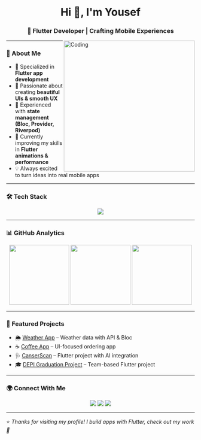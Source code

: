 <h1 align="center">Hi 👋, I'm Yousef</h1>
<h3 align="center">💙 Flutter Developer | Crafting Mobile Experiences</h3>

<img align="right" alt="Coding" width="350" src="https://media.giphy.com/media/qgQUggAC3Pfv687qPC/giphy.gif" />

---

### 🚀 About Me
- 📱 Specialized in **Flutter app development**  
- 🎨 Passionate about creating **beautiful UIs & smooth UX**  
- 🔧 Experienced with **state management (Bloc, Provider, Riverpod)**  
- 🌱 Currently improving my skills in **Flutter animations & performance**  
- 💡 Always excited to turn ideas into real mobile apps  

---

### 🛠 Tech Stack
<p align="center">
  <img src="https://skillicons.dev/icons?i=flutter,dart,firebase,sqlite,git,github,vscode,androidstudio" />
</p>

---

### 📊 GitHub Analytics
<p align="center">
  <img src="https://github-readme-stats.vercel.app/api?username=yousefnagy322&show_icons=true&theme=tokyonight" height="160"/>
  <img src="https://github-readme-streak-stats.herokuapp.com?user=yousefnagy322&theme=tokyonight" height="160"/>
  <img src="https://github-readme-stats.vercel.app/api/top-langs/?username=yousefnagy322&layout=compact&theme=tokyonight" height="160"/>
</p>

---

### 🌟 Featured Projects
- 🌦️ [Weather App](https://github.com/yousefnagy322/Weather-App) – Weather data with API & Bloc  
- ☕ [Coffee App](https://github.com/yousefnagy322/Coffee-App) – UI-focused ordering app  
- 🩺 [CanserScan](https://github.com/yousefnagy322/CanserScan) – Flutter project with AI integration  
- 🎓 [DEPI Graduation Project](https://github.com/yousefnagy322/DEPI-Graduation-Project) – Team-based Flutter project  

---

### 🌍 Connect With Me
<p align="center">
  <a href="https://linkedin.com/in/your-linkedin" target="_blank"><img src="https://img.shields.io/badge/LinkedIn-blue?logo=linkedin&logoColor=white" /></a>
  <a href="mailto:your.email@example.com"><img src="https://img.shields.io/badge/Email-red?logo=gmail&logoColor=white" /></a>
  <a href="https://github.com/yousefnagy322"><img src="https://img.shields.io/badge/GitHub-black?logo=github&logoColor=white" /></a>
</p>

---

⭐️ *Thanks for visiting my profile! I build apps with Flutter, check out my work 🚀*
